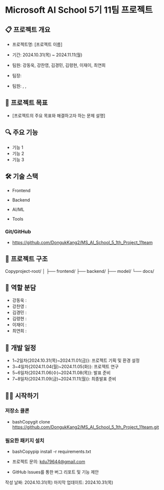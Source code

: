 # Microsoft AI School 5기 11팀 프로젝트
## 📋 프로젝트 개요

- 프로젝트명: [프로젝트 이름]
- 기간: 2024.10.31(목) ~ 2024.11.11(월) 
- 팀원: 강동욱, 강찬영, 김경민, 김령현, 이재이, 최연희

- 팀장: 
- 팀원: ,  , 



## 🎯 프로젝트 목표
- [프로젝트의 주요 목표와 해결하고자 하는 문제 설명]
## 🔍 주요 기능

- 기능 1
- 기능 2
- 기능 3

## 🛠 기술 스택
- Frontend



- Backend



- AI/ML



- Tools

### Git/GitHub
- https://github.com/DongukKang2/MS_AI_School_5_1th_Project_11team

## 📁 프로젝트 구조
Copyproject-root/
│
├── frontend/
├── backend/
├── model/
└── docs/

## 👥 역할 분담
- 강동욱 : 
- 강찬영 :
- 김경민 : 
- 김령현 : 
- 이재이 :
- 최연희 :

## 📅 개발 일정

- 1~2일차{2024.10.31(목)~2024.11.01(금)}: 프로젝트 기획 및 환경 설정
- 3~4일차{2024.11.04(월)~2024.11.05(화)}: 프로젝트 연구
- 5~6일차{2024.11.06(수)~2024.11.08(목)}: 발표 준비
- 7~8일차{2024.11.09(금)~2024.11.11(월)}: 최종발표 준비

## 🏃‍♂️ 시작하기

### 저장소 클론

- bashCopygit clone https://github.com/DongukKang2/MS_AI_School_5_1th_Project_11team.git

### 필요한 패키지 설치

- bashCopypip install -r requirements.txt


- 프로젝트 문의: kdu79644@gmail.com
- GitHub Issues를 통한 버그 리포트 및 기능 제안


작성 날짜: 2024.10.31(목)
마지막 업데이트: 2024.10.31(목)
